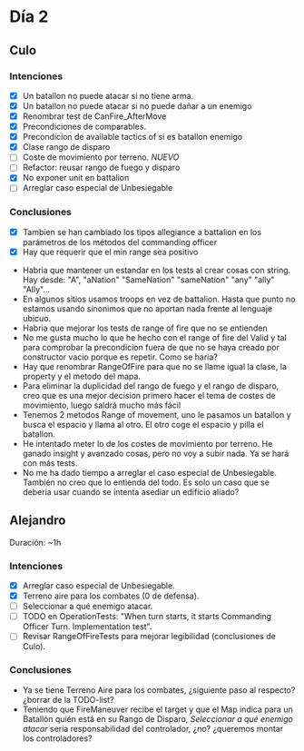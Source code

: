 ﻿# Día 2

## Culo

### Intenciones

- [X]  Un batallon no puede atacar si no tiene arma.
  - [X]  Un batallon no puede atacar si no puede dañar a un enemigo
- [X]  Renombrar test de CanFire_AfterMove
- [X]  Precondiciones de comparables.
- [X]  Precondicion de available tactics of si es batallon enemigo
- [X]  Clase rango de disparo
- [ ]  Coste de movimiento por terreno. *NUEVO*
  - [ ]  Refactor: reusar rango de fuego y disparo
- [X]  No exponer unit en battalion
- [ ]  Arreglar caso especial de Unbesiegable

### Conclusiones

- [X]  Tambien se han cambiado los tipos allegiance a battalion en los parámetros de los métodos del commanding officer
- [X]  Hay que requerir que el min range sea positivo
- Habria que mantener un estandar en los tests al crear cosas con string. Hay desde: "A", "aNation" "SameNation" "sameNation" "any" "ally" "Ally"...
- En algunos sitios usamos troops en vez de battalion. Hasta que punto no estamos usando sinonimos que no aportan nada frente al lenguaje ubicuo.
- Habria que mejorar los tests de range of fire que no se entienden
- No me gusta mucho lo que he hecho con el range of fire del Valid y tal para comprobar la precondicion fuera de que no se haya creado por constructor vacio porque es repetir. Como se haria?
- Hay que renombrar RangeOfFire para que no se llame igual la clase, la property y el metodo del mapa.
- Para eliminar la duplicidad del rango de fuego y el rango de disparo, creo que es una mejor decision primero hacer el tema de costes de movimiento, luego saldrá mucho más fácil
- Tenemos 2 metodos Range of movement, uno le pasamos un batallon y busca el espacio y llama al otro. El otro coge el espacio y pilla el batallon.
- He intentado meter lo de los costes de movimiento por terreno. He ganado insight y avanzado cosas, pero no voy a subir nada. Ya se hará con más tests.
- No me ha dado tiempo a arreglar el caso especial de Unbesiegable. También no creo que lo entienda del todo. Es solo un caso que se deberia usar cuando se intenta asediar un edificio aliado?

## Alejandro

Duración: ~1h

### Intenciones

- [x] Arreglar caso especial de Unbesiegable.
- [x] Terreno aire para los combates (0 de defensa).
- [ ] Seleccionar a qué enemigo atacar.
- [ ] TODO en OperationTests: "When turn starts, it starts Commanding Officer Turn. Implementation test".
- [ ] Revisar RangeOfFireTests para mejorar legibilidad (conclusiones de Culo).

### Conclusiones
- Ya se tiene Terreno Aire para los combates, ¿siguiente paso al respecto? ¿borrar de la TODO-list?
- Teniendo que FireManeuver recibe el target y que el Map indica para un Batallón quién está en su Rango de Disparo, _Seleccionar a qué enemigo atacar_ sería responsabilidad del controlador, ¿no? ¿queremos montar los controladores?